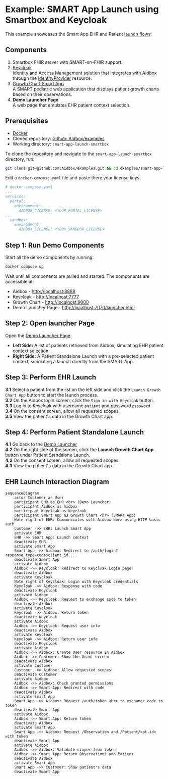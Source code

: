 # Example: SMART App Launch using Smartbox and Keycloak

This example showcases the Smart App EHR and Patient [launch flows](https://hl7.org/fhir/smart-app-launch/app-launch.html).

## Components

1. Smartbox FHIR server with SMART-on-FHIR support.
2. [Keycloak](https://www.keycloak.org/)\
   Identity and Access Management solution that integrates with Aidbox through the [IdentityProvider](../../authentication/sso-with-external-identity-provider.md) resource.
3. [Growth Chart Smart App](https://github.com/smart-on-fhir/growth-chart-app)\
   A SMART pediatric web application that displays patient growth charts based on their observations.
4. **Demo Launcher Page**\
   A web page that emulates EHR patient context selection.

## Prerequisites

* [Docker](https://www.docker.com/)
* Cloned repository: [Github: Aidbox/examples](https://github.com/Aidbox/examples/tree/main)
* Working directory: `smart-app-launch-smartbox`

To clone the repository and navigate to the `smart-app-launch-smartbox` directory, run:

```sh
git clone git@github.com:Aidbox/examples.git && cd examples/smart-app-launch-smartbox
```

Edit a `docker-compose.yaml` file and paste there your license keys.

```yaml
# docker-compose.yaml
...
services:
  portal:
    environment:
      AIDBOX_LICENSE: <YOUR_PORTAL_LICENSE>
...
  sandbox:
    environment:
      AIDBOX_LICENSE: <YOUR_SANDBOX_LICENSE>
```

## Step 1: Run Demo Components

Start all the demo components by running:

```sh
docker compose up
```

Wait until all components are pulled and started. The components are accessible at:

* Aidbox - [http://localhost:8888](http://localhost:8888)
* Keycloak - [http://localhost:7777](http://localhost:7777)
* Growth Chart - [http://localhost:9000](http://localhost:9000)
* Demo Launcher Page - [http://localhost:7070/launcher.html](http://localhost:7070/launcher.html)

## Step 2: Open launcher Page

Open the [Demo Launcher Page](http://localhost:7070/launcher.html).

* **Left Side:** A list of patients retrieved from Aidbox, simulating EHR patient context selection.
* **Right Side:** A Patient Standalone Launch with a pre-selected patient context, simulating a launch directly from the SMART App.

## Step 3: Perform EHR Launch

**3.1** Select a patient from the list on the left side and click the `Launch Growth Chart App` button to start the launch process.\
**3.2** On the Aidbox login screen, click the `Sign in with Keycloak` button.\
**3.3** Log in to Keycloak with username `patient` and password `password`\
**3.4** On the consent screen, allow all requested scopes.\
**3.5** View the patient's data in the Growth Chart app.

## Step 4: Perform Patient Standalone Launch

**4.1** Go back to the [Demo Launcher](http://localhost:7070/launcher.html)\
**4.2** On the right side of the screen, click the **Launch Growth Chart App** button under Patient Standalone Launch.\
**4.2** On the consent screen, allow all requested scopes.\
**4.3** View the patient's data in the Growth Chart app.

## EHR Launch Interaction Diagram

```mermaid
sequenceDiagram
    actor Customer as User
    participant EHR as EHR <br> (Demo Launcher)
    participant Aidbox as Aidbox 
    participant Keycloak as Keycloak 
    participant Smart App as Growth Chart <br> (SMART App)
    Note right of EHR: Communicates with Aidbox <br> using HTTP basic auth
    Customer ->> EHR: Launch Smart App
    activate EHR
    EHR ->> Smart App: Launch context
    deactivate EHR
    activate Smart App
    Smart App ->> Aidbox: Redirect to /auth/login?response_type=code&client_id....
    deactivate Smart App
    activate Aidbox
    Aidbox ->> Keycloak: Redirect to Keycloak Login page 
    deactivate Aidbox
    activate Keycloak 
    Note right of Keycloak: Login with Keycloak credentials
    Keycloak ->> Aidbox: Response with code
    deactivate Keycloak
    activate Aidbox
    Aidbox ->> Keycloak: Request to exchange code to token
    deactivate Aidbox 
    activate Keycloak 
    Keycloak ->> Aidbox: Return token 
    deactivate Keycloak
    activate Aidbox
    Aidbox ->> Keycloak: Request user info
    deactivate Aidbox 
    activate Keycloak
    Keycloak ->> Aidbox: Return user info 
    deactivate Keycloak
    activate Aidbox
    Aidbox ->> Aidbox: Create User resource in Aidbox  
    Aidbox ->> Customer: Show the Grant screen 
    deactivate Aidbox 
    activate Customer
    Customer ->> Aidbox: Allow requested scopes  
    deactivate Customer
    activate Aidbox
    Aidbox ->> Aidbox: Check granted permissions
    Aidbox ->> Smart App: Redirect with code
    deactivate Aidbox 
    activate Smart App
    Smart App ->> Aidbox: Request /auth/token <br> to exchange code to token
    deactivate Smart App
    activate Aidbox
    Aidbox ->> Smart App: Return token
    deactivate Aidbox 
    activate Smart App
    Smart App ->> Aidbox: Request /Observation and /Patient/<pt-id> with token
    deactivate Smart App
    activate Aidbox
    Aidbox ->> Aidbox: Validate scopes from token
    Aidbox ->> Smart App: Return Observations and Patient
    deactivate Aidbox 
    activate Smart App
    Smart App ->> Customer: Show patient's data
    deactivate Smart App
```
